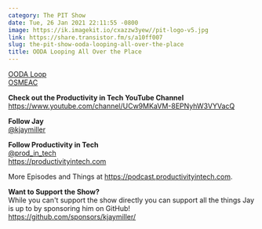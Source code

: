 ```yaml
---
category: The PIT Show
date: Tue, 26 Jan 2021 22:11:55 -0800
image: https://ik.imagekit.io/cxazzw3yew//pit-logo-v5.jpg
link: https://share.transistor.fm/s/a10ff007
slug: the-pit-show-ooda-looping-all-over-the-place
title: OODA Looping All Over the Place
---
```


<p><a href="https://en.wikipedia.org/wiki/OODA_loop">OODA Loop</a><br /><a href="https://lifehacker.com/prepare-for-a-big-road-trip-with-the-osmeac-military-1786677577">OSMEAC</a></p><p><strong>Check out the Productivity in Tech YouTube Channel</strong><br /><a href="https://www.youtube.com/channel/UCw9MKaVM-8EPNyhW3VYVacQ">https://www.youtube.com/channel/UCw9MKaVM-8EPNyhW3VYVacQ</a></p><p><strong>Follow Jay</strong><br /><a href="https://twitter.com/kjaymiller">@kjaymiller</a></p><p><strong>Follow Productivity in Tech</strong><br /><a href="https://twitter.com/prod_in_tech">@prod_in_tech</a><br /><a href="https://productivityintech.com/">https://productivityintech.com</a></p><p>More Episodes and Things at <a href="https://podcast.productivityintech.com/">https://podcast.productivityintech.com</a>.</p><p><strong>Want to Support the Show?</strong><br />While you can't support the show directly you can support all the things Jay is up to by sponsoring him on GitHub!<br /><a href="https://github.com/sponsors/kjaymiller/">https://github.com/sponsors/kjaymiller/</a></p>